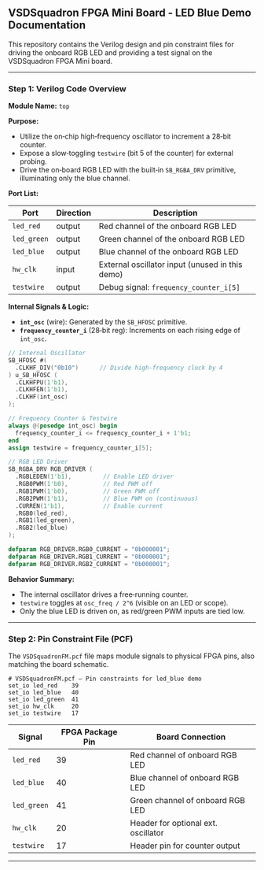 ## VSDSquadron FPGA Mini Board - LED Blue Demo Documentation

This repository contains the Verilog design and pin constraint files for driving the onboard RGB LED and providing a test signal on the VSDSquadron FPGA Mini board.

---

### Step 1: Verilog Code Overview

**Module Name:** `top`

**Purpose:**

* Utilize the on‑chip high‑frequency oscillator to increment a 28‑bit counter.
* Expose a slow‑toggling `testwire` (bit 5 of the counter) for external probing.
* Drive the on‑board RGB LED with the built‑in `SB_RGBA_DRV` primitive, illuminating only the blue channel.

**Port List:**

| Port        | Direction | Description                                        |
| ----------- | --------- | -------------------------------------------------- |
| `led_red`   | output    | Red channel of the onboard RGB LED |
| `led_green` | output    | Green channel of the onboard RGB LED |
| `led_blue`  | output    | Blue channel of the onboard RGB LED |
| `hw_clk`    | input     | External oscillator input (unused in this demo)    |
| `testwire`  | output    | Debug signal: `frequency_counter_i[5]`             |

**Internal Signals & Logic:**

* **`int_osc`** (wire): Generated by the `SB_HFOSC` primitive.
* **`frequency_counter_i`** (28‑bit reg): Increments on each rising edge of `int_osc`.

```verilog
// Internal Oscillator
SB_HFOSC #(
  .CLKHF_DIV("0b10")      // Divide high-frequency clock by 4
) u_SB_HFOSC (
  .CLKHFPU(1'b1),
  .CLKHFEN(1'b1),
  .CLKHF(int_osc)
);

// Frequency Counter & Testwire
always @(posedge int_osc) begin
  frequency_counter_i <= frequency_counter_i + 1'b1;
end
assign testwire = frequency_counter_i[5];

// RGB LED Driver
SB_RGBA_DRV RGB_DRIVER (
  .RGBLEDEN(1'b1),         // Enable LED driver
  .RGB0PWM(1'b0),          // Red PWM off
  .RGB1PWM(1'b0),          // Green PWM off
  .RGB2PWM(1'b1),          // Blue PWM on (continuous)
  .CURREN(1'b1),           // Enable current
  .RGB0(led_red),
  .RGB1(led_green),
  .RGB2(led_blue)
);

defparam RGB_DRIVER.RGB0_CURRENT = "0b000001";
defparam RGB_DRIVER.RGB1_CURRENT = "0b000001";
defparam RGB_DRIVER.RGB2_CURRENT = "0b000001";
```

**Behavior Summary:**

* The internal oscillator drives a free‑running counter.
* `testwire` toggles at `osc_freq / 2^6` (visible on an LED or scope).
* Only the blue LED is driven on, as red/green PWM inputs are tied low.

---

### Step 2: Pin Constraint File (PCF)

The `VSDSquadronFM.pcf` file maps module signals to physical FPGA pins, also matching the board schematic.

```text
# VSDSquadronFM.pcf — Pin constraints for led_blue demo
set_io led_red    39
set_io led_blue   40
set_io led_green  41
set_io hw_clk     20
set_io testwire   17
```

| Signal      | FPGA Package Pin | Board Connection                    |
| ----------- | ---------------- | ----------------------------------- |
| `led_red`   | 39               | Red channel of onboard RGB LED      |
| `led_blue`  | 40               | Blue channel of onboard RGB LED     |
| `led_green` | 41               | Green channel of onboard RGB LED    |
| `hw_clk`    | 20               | Header for optional ext. oscillator |
| `testwire`  | 17               | Header pin for counter output       |

---

